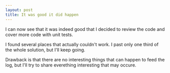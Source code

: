 ```yaml
---
layout: post
title: It was good it did happen
---
```


I can now see that it was indeed good that I decided to review the code and cover more code with unit tests.

I found several places that actually couldn't work. I past only one third of the whole solution, but I'll keep going.

Drawback is that there are no interesting things that can happen to feed the log, but I'll try to share everething interesting that may occure.